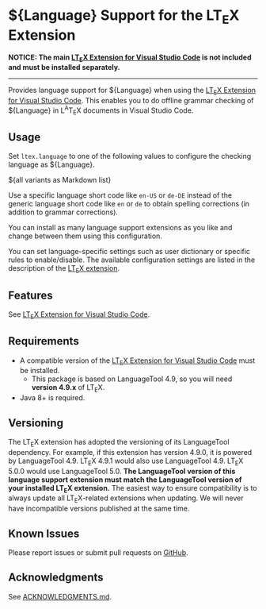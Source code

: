# ${Language} Support for the LT<sub>E</sub>X Extension

**NOTICE: The main [LT<sub>E</sub>X Extension for Visual Studio Code][ltex-ext] is not included and must be installed separately.**

___

Provides language support for ${Language} when using the [LT<sub>E</sub>X Extension for Visual Studio Code][ltex-ext]. This enables you to do offline grammar checking of ${Language} in L<sup>A</sup>T<sub>E</sub>X documents in Visual Studio Code.

## Usage

Set `ltex.language` to one of the following values to configure the checking language as ${Language}.

${all variants as Markdown list}

Use a specific language short code like `en-US` or `de-DE` instead of the generic language short code like `en` or `de` to obtain spelling corrections (in addition to grammar corrections).

You can install as many language support extensions as you like and change between them using this configuration.

You can set language-specific settings such as user dictionary or specific rules to enable/disable. The available configuration settings are listed in the description of the [LT<sub>E</sub>X extension][ltex-ext].

## Features

See [LT<sub>E</sub>X Extension for Visual Studio Code][ltex-ext].

## Requirements

* A compatible version of the [LT<sub>E</sub>X Extension for Visual Studio Code][ltex-ext] must be installed.
  * This package is based on LanguageTool 4.9, so you will need **version 4.9.x** of LT<sub>E</sub>X.
* Java 8+ is required.

## Versioning

The LT<sub>E</sub>X extension has adopted the versioning of its LanguageTool dependency. For example, if this extension has version 4.9.0, it is powered by LanguageTool 4.9. LT<sub>E</sub>X 4.9.1 would also use LanguageTool 4.9. LT<sub>E</sub>X 5.0.0 would use LanguageTool 5.0. **The LanguageTool version of this language support extension must match the LanguageTool version of your installed LT<sub>E</sub>X extension.** The easiest way to ensure compatibility is to always update all LT<sub>E</sub>X-related extensions when updating. We will never have incompatible versions published at the same time.

## Known Issues

Please report issues or submit pull requests on [GitHub](https://github.com/valentjn/vscode-ltex).

## Acknowledgments

See [ACKNOWLEDGMENTS.md](./ACKNOWLEDGMENTS.md).

[ltex-ext]: https://marketplace.visualstudio.com/items?itemName=valentjn.vscode-ltex
